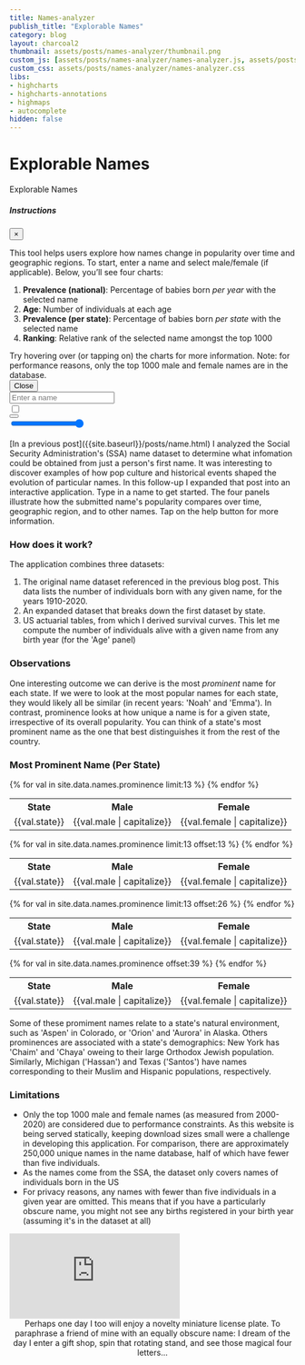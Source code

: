```yaml
---
title: Names-analyzer
publish_title: "Explorable Names"
category: blog
layout: charcoal2
thumbnail: assets/posts/names-analyzer/thumbnail.png
custom_js: [assets/posts/names-analyzer/names-analyzer.js, assets/posts/names-analyzer/lodash.min.js]
custom_css: assets/posts/names-analyzer/names-analyzer.css
libs:
- highcharts
- highcharts-annotations
- highmaps
- autocomplete
hidden: false
---
```


<!-- <img class="banner" src="{{site.baseurl}}/assets/posts/names-analyzer/hero.png"> --> 
<!-- 
Explorable Names
==
 -->

<div class='title-mobile'> 
<h1>Explorable Names</h1>
</div>
<div class='title'>
	<span>Explorable</span>
	<span>Names</span>
</div>

<div class="modal fade" id="instructionModal" tabindex="-1" role="dialog" aria-labelledby="exampleModalLabel" aria-hidden="true">
  <div class="modal-dialog" role="document">
    <div class="modal-content">
      <div class="modal-header">
        <h5 class="modal-title" id="exampleModalLabel">Instructions</h5>
        <button type="button" class="close" data-dismiss="modal" aria-label="Close">
          <span aria-hidden="true">&times;</span>
        </button>
      </div>
      <div class="modal-body">
		<p>This tool helps users explore how names change in popularity over time and geographic regions. To start, enter a name and select male/female (if applicable). Below, you’ll see four charts: </p>
        <ol>
		<li><b>Prevalence (national)</b>: Percentage of babies born <span style="font-style:italic">per year</span> with the selected name</li>
		<li><b>Age</b>: Number of individuals at each age</li>
		<li><b>Prevalence (per state)</b>: Percentage of babies born <span style="font-style:italic">per state</span> with the selected name</li>
		<li><b>Ranking</b>: Relative rank of the selected name amongst the top 1000</li>
		</ol>
		Try hovering over (or tapping on) the charts for more information. Note: for performance reasons, only the top 1000 male and female names are in the database.
      </div>
      <div class="modal-footer">
        <button type="button" class="btn btn-secondary" data-dismiss="modal">Close</button>
      </div>
    </div>
  </div>
</div>


<div class="iface">
 	<div class='input'>
		<input type="name" id="name" class="name-input" spellcheck="false" placeholder="Enter a name" autocomplete="off"/>
	</div>
	<div class='button-set'>
		<div class="toggle"> 
		  <input id="sex" type="checkbox"/>
		  <label class="sex"></label>
		</div>
		<button type="button" class="btn btn-primary" data-toggle="modal" data-target="#instructionModal"></button>
	</div>
</div>


<div class='line-charts'>
	<div class="chart" id="prevalence"></div>
	<div class="chart" id="age"></div>
</div>

<div class='aux-charts'>
	<div>
		<input class="slider" id='map-slider' type="range" min="1910" max="2020" value="2020">
		<div class='chart' id='map'></div>
	</div>
	<div class="chart" id="rank"></div>
</div>

<br/>
[In a previous post]({{site.baseurl}}/posts/name.html) I analyzed the Social Security Administration's (SSA) name dataset to determine what infomation could be obtained from just a person's first name. It was interesting to discover examples of how pop culture and historical events shaped the evolution of particular names. In this follow-up I expanded that post into an interactive application. Type in a name to get started. The four panels illustrate how the submitted name's popularity compares over time, geographic region, and to other names. Tap on the help button for more information.

### How does it work?

The application combines three datasets:
<ol>
	<li>The original name dataset referenced in the previous blog post. This data lists the number of individuals born with any given name, for the years 1910-2020.</li>
	<li>An expanded dataset that breaks down the first dataset by state.</li>
	<li>US actuarial tables, from which I derived survival curves. This let me compute the number of individuals alive with a given name from any birth year (for the 'Age' panel)</li>
</ol>

### Observations

One interesting outcome we can derive is the most _prominent_ name for each state. If we were to look at the most popular names for each state, they would likely all be similar (in recent years: 'Noah' and 'Emma'). In contrast, prominence looks at how unique a name is for a given state, irrespective of its overall popularity. You can think of a state's most prominent name as the one that best distinguishes it from the rest of the country.

<div class="text-center">
  <h3>Most Prominent Name (Per State)</h3>
</div>

<div class="row my-4">
<div class="col-6 col-md-3">
<table>
	<tr>
		<th>State</th>
		<th>Male</th>
		<th>Female</th>
	</tr>
	{% for val in site.data.names.prominence limit:13 %}
	<tr>
		<td>{{val.state}}</td>
		<td>{{val.male | capitalize}}</td>
		<td>{{val.female | capitalize}}</td>
	</tr>
	{% endfor %}
</table>
</div>
<div class="col-6 col-md-3">
<table>
	<tr>
		<th>State</th>
		<th>Male</th>
		<th>Female</th>
	</tr>
	{% for val in site.data.names.prominence limit:13 offset:13 %}
	<tr>
		<td>{{val.state}}</td>
		<td>{{val.male | capitalize}}</td>
		<td>{{val.female | capitalize}}</td>
	</tr>
	{% endfor %}
</table>
</div>
<div class="col-6 col-md-3">
<table>
	<tr>
		<th>State</th>
		<th>Male</th>
		<th>Female</th>
	</tr>
	{% for val in site.data.names.prominence limit:13 offset:26 %}
	<tr>
		<td>{{val.state}}</td>
		<td>{{val.male | capitalize}}</td>
		<td>{{val.female | capitalize}}</td>
	</tr>
	{% endfor %}
</table>
</div>
<div class="col-6 col-md-3 order-md-1">
<table>
	<tr>
		<th>State</th>
		<th>Male</th>
		<th>Female</th>
	</tr>
	{% for val in site.data.names.prominence offset:39 %}
	<tr>
		<td>{{val.state}}</td>
		<td>{{val.male | capitalize}}</td>
		<td>{{val.female | capitalize}}</td>
	</tr>
	{% endfor %}
</table>

</div>
</div>

Some of these promiment names relate to a state's natural environment, such as 'Aspen' in Colorado, or 'Orion' and 'Aurora' in Alaska. Others prominences are associated with a state's demographics: New York has 'Chaim' and 'Chaya' oweing to their large Orthodox Jewish population. Similarly, Michigan ('Hassan') and Texas ('Santos') have names corresponding to their Muslim and Hispanic populations, respectively.

### Limitations

<ul>
	<li> Only the top 1000 male and female names (as measured from 2000-2020) are considered due to performance constraints. As this website is being served statically, keeping download sizes small were a challenge in developing this application. For comparison, there are approximately 250,000 unique names in the name database, half of which have fewer than five individuals.</li>
	<li> As the names come from the SSA, the dataset only covers names of individuals born in the US</li>
	<li> For privacy reasons, any names with fewer than five individuals in a given year are omitted. This means that if you have a particularly obscure name, you might not see any births registered in your birth year (assuming it's in the dataset at all)</li>
</ul>

<div class="row my-4 justify-content-center">
<div class="col-12 col-md-8 offset-md-2">

<div class="embed-responsive embed-responsive-4by3">
  <iframe class="embed-responsive-item" src="https://www.youtube.com/embed/6D95k6xJ4Ho" frameborder="0"></iframe>
</div>
<figcaption align = "center">Perhaps one day I too will enjoy a novelty miniature license plate. To paraphrase a friend of mine with an equally obscure name: I dream of the day I enter a gift shop, spin that rotating stand, and see those magical four letters...
</figcaption>

</div>
</div>

